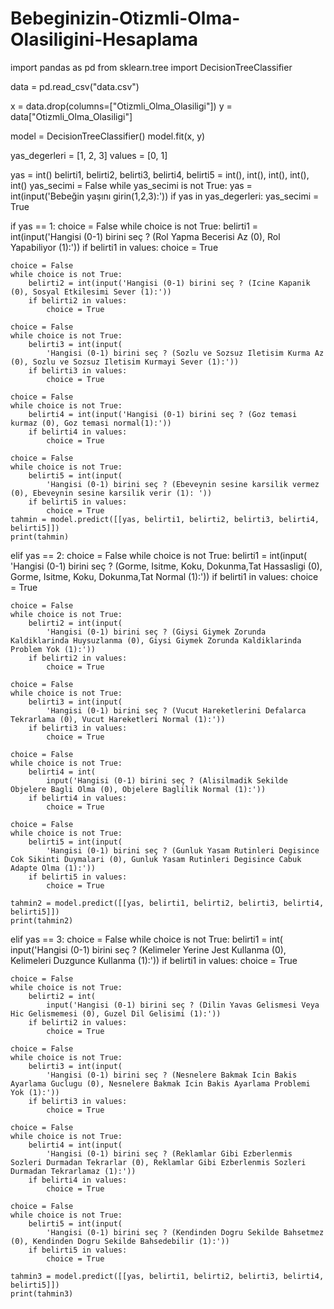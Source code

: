 # Bebeginizin-Otizmli-Olma-Olasiligini-Hesaplama

import pandas as pd
from sklearn.tree import DecisionTreeClassifier

data = pd.read_csv("data.csv")

x = data.drop(columns=["Otizmli_Olma_Olasiligi"])
y = data["Otizmli_Olma_Olasiligi"]

model = DecisionTreeClassifier()
model.fit(x, y)

yas_degerleri = [1, 2, 3]
values = [0, 1]

yas = int()
belirti1, belirti2, belirti3, belirti4, belirti5 = int(), int(), int(), int(), int()
yas_secimi = False
while yas_secimi is not True:
    yas = int(input('Bebeğin yaşını girin(1,2,3):'))
    if yas in yas_degerleri:
        yas_secimi = True

if yas == 1:
    choice = False
    while choice is not True:
        belirti1 = int(input('Hangisi (0-1) birini seç ? (Rol Yapma Becerisi Az (0), Rol Yapabiliyor (1):'))
        if belirti1 in values:
            choice = True

    choice = False
    while choice is not True:
        belirti2 = int(input('Hangisi (0-1) birini seç ? (Icine Kapanik (0), Sosyal Etkilesimi Sever (1):'))
        if belirti2 in values:
            choice = True

    choice = False
    while choice is not True:
        belirti3 = int(input(
            'Hangisi (0-1) birini seç ? (Sozlu ve Sozsuz Iletisim Kurma Az (0), Sozlu ve Sozsuz Iletisim Kurmayi Sever (1):'))
        if belirti3 in values:
            choice = True

    choice = False
    while choice is not True:
        belirti4 = int(input('Hangisi (0-1) birini seç ? (Goz temasi kurmaz (0), Goz temasi normal(1):'))
        if belirti4 in values:
            choice = True

    choice = False
    while choice is not True:
        belirti5 = int(input(
            'Hangisi (0-1) birini seç ? (Ebeveynin sesine karsilik vermez (0), Ebeveynin sesine karsilik verir (1): '))
        if belirti5 in values:
            choice = True
    tahmin = model.predict([[yas, belirti1, belirti2, belirti3, belirti4, belirti5]])
    print(tahmin)

elif yas == 2:
    choice = False
    while choice is not True:
        belirti1 = int(input(
        'Hangisi (0-1) birini seç ? (Gorme, Isitme, Koku, Dokunma,Tat Hassasligi (0), Gorme, Isitme, Koku, Dokunma,Tat Normal (1):'))
        if belirti1 in values:
            choice = True

    choice = False
    while choice is not True:
        belirti2 = int(input(
            'Hangisi (0-1) birini seç ? (Giysi Giymek Zorunda Kaldiklarinda Huysuzlanma (0), Giysi Giymek Zorunda Kaldiklarinda Problem Yok (1):'))
        if belirti2 in values:
            choice = True

    choice = False
    while choice is not True:
        belirti3 = int(input(
            'Hangisi (0-1) birini seç ? (Vucut Hareketlerini Defalarca Tekrarlama (0), Vucut Hareketleri Normal (1):'))
        if belirti3 in values:
            choice = True

    choice = False
    while choice is not True:
        belirti4 = int(
            input('Hangisi (0-1) birini seç ? (Alisilmadik Sekilde Objelere Bagli Olma (0), Objelere Baglilik Normal (1):'))
        if belirti4 in values:
            choice = True

    choice = False
    while choice is not True:
        belirti5 = int(input(
            'Hangisi (0-1) birini seç ? (Gunluk Yasam Rutinleri Degisince Cok Sikinti Duymalari (0), Gunluk Yasam Rutinleri Degisince Cabuk Adapte Olma (1):'))
        if belirti5 in values:
            choice = True

    tahmin2 = model.predict([[yas, belirti1, belirti2, belirti3, belirti4, belirti5]])
    print(tahmin2)

elif yas == 3:
    choice = False
    while choice is not True:
        belirti1 = int(
            input('Hangisi (0-1) birini seç ? (Kelimeler Yerine Jest Kullanma (0), Kelimeleri Duzgunce Kullanma (1):'))
        if belirti1 in values:
            choice = True

    choice = False
    while choice is not True:
        belirti2 = int(
            input('Hangisi (0-1) birini seç ? (Dilin Yavas Gelismesi Veya Hic Gelismemesi (0), Guzel Dil Gelisimi (1):'))
        if belirti2 in values:
            choice = True

    choice = False
    while choice is not True:
        belirti3 = int(input(
            'Hangisi (0-1) birini seç ? (Nesnelere Bakmak Icin Bakis Ayarlama Guclugu (0), Nesnelere Bakmak Icin Bakis Ayarlama Problemi Yok (1):'))
        if belirti3 in values:
            choice = True

    choice = False
    while choice is not True:
        belirti4 = int(input(
            'Hangisi (0-1) birini seç ? (Reklamlar Gibi Ezberlenmis Sozleri Durmadan Tekrarlar (0), Reklamlar Gibi Ezberlenmis Sozleri Durmadan Tekrarlamaz (1):'))
        if belirti4 in values:
            choice = True

    choice = False
    while choice is not True:
        belirti5 = int(input(
            'Hangisi (0-1) birini seç ? (Kendinden Dogru Sekilde Bahsetmez (0), Kendinden Dogru Sekilde Bahsedebilir (1):'))
        if belirti5 in values:
            choice = True

    tahmin3 = model.predict([[yas, belirti1, belirti2, belirti3, belirti4, belirti5]])
    print(tahmin3)
